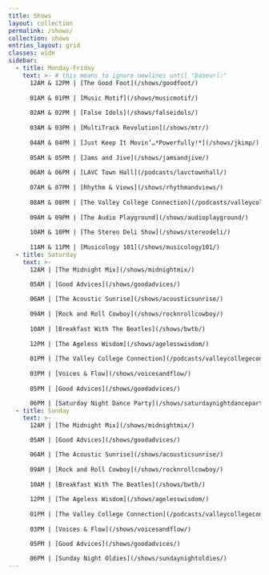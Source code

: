```yaml
---
title: Shows
layout: collection
permalink: /shows/
collection: shows
entries_layout: grid
classes: wide
sidebar: 
  - title: Monday-Friday
    text: >- # this means to ignore newlines until "baseurl:"  
      12AM & 12PM | [The Good Foot](/shows/goodfoot/)
      
      01AM & 01PM | [Music Motif](/shows/musicmotif/)
      
      02AM & 02PM | [False Idols](/shows/falseidols/)
      
      03AM & 03PM | [MultiTrack Revolution](/shows/mtr/)
      
      04AM & 04PM | [Just Keep It Movin’…*Powerfully!*](/shows/jkimp/)
      
      05AM & 05PM | [Jams and Jive](/shows/jamsandjive/)
      
      06AM & 06PM | [LAVC Town Hall](/podcasts/lavctownhall/)
      
      07AM & 07PM | [Rhythm & Views](/shows/rhythmandviews/)
      
      08AM & 08PM | [The Valley College Connection](/podcasts/valleycollegeconnection/)
      
      09AM & 09PM | [The Audio Playground](/shows/audioplayground/)
      
      10AM & 10PM | [The Stereo Deli Show](/shows/stereodeli/)
      
      11AM & 11PM | [Musicology 101](/shows/musicology101/)
  - title: Saturday
    text: >-
      12AM | [The Midnight Mix](/shows/midnightmix/)
      
      05AM | [Good Advices](/shows/goodadvices/)

      06AM | [The Acoustic Sunrise](/shows/acousticsunrise/)
      
      09AM | [Rock and Roll Cowboy](/shows/rocknrollcowboy/)
      
      10AM | [Breakfast With The Beatles](/shows/bwtb/)
      
      12PM | [The Ageless Wisdom](/shows/agelesswisdom/)
      
      01PM | [The Valley College Connection](/podcasts/valleycollegeconnection/)
      
      03PM | [Voices & Flow](/shows/voicesandflow/)
      
      05PM | [Good Advices](/shows/goodadvices/)

      06PM | [Saturday Night Dance Party](/shows/saturdaynightdanceparty/)
  - title: Sunday  
    text: >-
      12AM | [The Midnight Mix](/shows/midnightmix/)

      05AM | [Good Advices](/shows/goodadvices/)

      06AM | [The Acoustic Sunrise](/shows/acousticsunrise/)
      
      09AM | [Rock and Roll Cowboy](/shows/rocknrollcowboy/)
      
      10AM | [Breakfast With The Beatles](/shows/bwtb/)
      
      12PM | [The Ageless Wisdom](/shows/agelesswisdom/)
      
      01PM | [The Valley College Connection](/podcasts/valleycollegeconnection/)
      
      03PM | [Voices & Flow](/shows/voicesandflow/)

      05PM | [Good Advices](/shows/goodadvices/)
      
      06PM | [Sunday Night Oldies](/shows/sundaynightoldies/)
---
```

